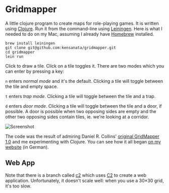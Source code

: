Gridmapper
==========

A little clojure program to create maps for role-playing games. It is
written using [Clojure](http://clojure.org/). Run it from the
command-line using [Leiningen](http://leiningen.org/). Here is what I
needed to do on my Mac, assuming I already have
[Homebrew](http://brew.sh/) installed.

    brew install leiningen
    git clone git@github.com:kensanata/gridmapper.git
	cd gridmapper
	lein run

Click to draw a tile. Click on a tile toggles it. There are two modes
which you can enter by pressing a key:

`n` enters *normal mode* and it's the default. Clicking a tile will
toggle between the tile and empty space.

`t` enters *trap mode*. Clicking a tile will toggle between the tile
and a trap.

`d` enters *door mode*. Clicking a tile will toggle between the tile
and a door, if possible. A door is possible when two opposing sides
are empty and the other two opposing sides contain tiles, ie. we're
looking at a corridor.

![Screenshot](http://alexschroeder.ch/pics/gridmapper-3.png)

The code was the result of admiring Daniel R. Collins'
[original GridMapper 1.0](http://www.superdan.net/software/gridmapper/)
and me experimenting with Clojure. You can see how it all began
[on my website](http://alexschroeder.ch/wiki/2010-06-10_Clojure_Einf%C3%BChrung)
(in German).

Web App
-------

Note that there is a branch called
[c2](https://github.com/kensanata/gridmapper/tree/c2) which uses
[C2](https://keminglabs.com/c2/) to create a web application.
Unfortunately, it doesn't scale well: when you use a 30×30 grid, it's
too slow.
